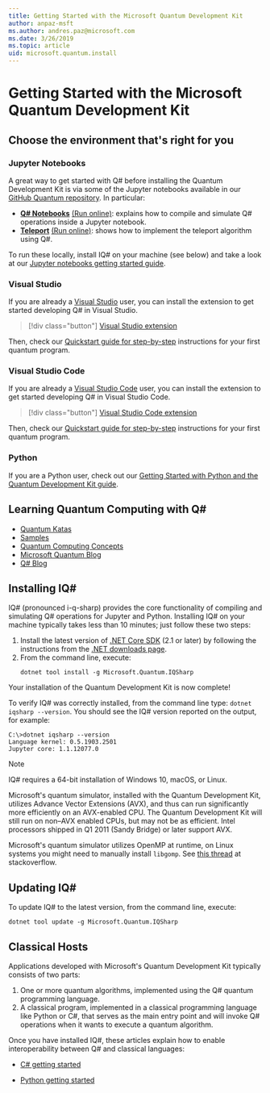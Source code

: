 ```yaml
---
title: Getting Started with the Microsoft Quantum Development Kit
author: anpaz-msft
ms.author: andres.paz@microsoft.com 
ms.date: 3/26/2019
ms.topic: article
uid: microsoft.quantum.install
---
```


# Getting Started with the Microsoft Quantum Development Kit #

## Choose the environment that's right for you ##

### Jupyter Notebooks ###

 A great way to get started with Q# before installing the Quantum Development Kit is via some of the Jupyter notebooks available in our [GitHub Quantum repository](https://github.com/Microsoft/Quantum.git).  In particular:

* **[Q# Notebooks](https://github.com/Microsoft/Quantum/tree/master/Samples/src/IntroToIQSharp/Notebook.ipynb)** [(Run online)](https://mybinder.org/v2/gh/Microsoft/Quantum/master?filepath=Samples%2Fsrc%2FIntroToIQSharp%2FNotebook.ipynb): explains how to compile and simulate Q# operations inside a Jupyter notebook.
* **[Teleport](https://github.com/Microsoft/Quantum/tree/master/Samples/src/Teleportation/Notebook.ipynb)** [(Run online)](https://mybinder.org/v2/gh/microsoft/Quantum/master?filepath=Samples%2Fsrc%2FTeleportation%2FNotebook.ipynb): shows how to implement the teleport algorithm using Q#.

To run these locally, install IQ# on your machine (see below) and take a look at our [Jupyter notebooks getting started guide](xref:microsoft.quantum.install.jupyter).

### Visual Studio ###

 If you are already a [Visual Studio](https://visualstudio.microsoft.com/vs/) user, you can install the extension to get started developing Q# in Visual Studio. 
> [!div class="button"]
> [Visual Studio extension](https://marketplace.visualstudio.com/items?itemName=quantum.DevKit)

Then, check our [Quickstart guide for step-by-step](quickstart?tabs=tabid-vs2017) instructions for your first quantum program.

### Visual Studio Code ###

 If you are already a [Visual Studio Code](https://code.visualstudio.com/) user, you can install the extension to get started developing Q# in Visual Studio Code.
> [!div class="button"]
> [Visual Studio Code extension](https://marketplace.visualstudio.com/items?itemName=quantum.quantum-devkit-vscode)

Then, check our [Quickstart guide for step-by-step](quickstart?tabs=tabid-vscode) instructions for your first quantum program.


### Python ###

If you are a Python user, check out our [Getting Started with Python and the Quantum Development Kit guide](xref:microsoft.quantum.install.python).

## Learning Quantum Computing with Q# ##

* [Quantum Katas](https://github.com/Microsoft/QuantumKatas)
* [Samples](https://github.com/Microsoft/Quantum)
* [Quantum Computing Concepts](xref:microsoft.quantum.concepts.intro)
* [Microsoft Quantum Blog](https://cloudblogs.microsoft.com/quantum/?ext)
* [Q# Blog](https://devblogs.microsoft.com/qsharp/)

## Installing IQ# ##

IQ# (pronounced i-q-sharp) provides the core functionality of compiling and simulating Q# operations for Jupyter and Python.
Installing IQ# on your machine typically takes less than 10 minutes; just follow these two steps:

1. Install the latest version of [.NET Core SDK](https://dotnet.microsoft.com/) (2.1 or later) by 
  following the instructions from the [.NET downloads page](https://www.microsoft.com/net/download).
2. From the command line, execute:
   ```Command Prompt
   dotnet tool install -g Microsoft.Quantum.IQSharp
   ```

Your installation of the Quantum Development Kit is now complete!

To verify IQ# was correctly installed, from the command line type: `dotnet iqsharp --version`. You should see the IQ# version reported on the output, for example:
```
C:\>dotnet iqsharp --version
Language kernel: 0.5.1903.2501
Jupyter core: 1.1.12077.0
```

> [!NOTE]
> IQ# requires a 64-bit installation of Windows 10, macOS, or Linux.
>
> Microsoft's quantum simulator, installed with the Quantum Development Kit, utilizes Advance Vector Extensions (AVX), 
> and thus can run significantly more efficiently on an AVX-enabled CPU.
> The Quantum Development Kit will still run on non–AVX enabled CPUs, but may not be as efficient.
> Intel processors shipped in Q1 2011 (Sandy Bridge) or later support AVX.
>
> Microsoft's quantum simulator utilizes OpenMP at runtime, on Linux systems you might need to manually install `libgomp`.
> See [this thread](https://stackoverflow.com/questions/52428334/unable-to-load-dll-microsoft-quantum-simulator-runtime-dll-centos-7) at stackoverflow.

## Updating IQ# ##

To update IQ# to the latest version, from the command line, execute:
```Command Prompt
dotnet tool update -g Microsoft.Quantum.IQSharp
```

## Classical Hosts ##

Applications developed with Microsoft's Quantum Development Kit typically consists of two parts:
1. One or more quantum algorithms, implemented using the Q# quantum programming language.
2. A classical program, implemented in a classical programming language like Python or C#, 
  that serves as the main entry point and will invoke Q# operations 
  when it wants to execute a quantum algorithm.

Once you have installed IQ#, these articles explain how to enable interoperability between Q# and classical languages:

* [C# getting started](xref:microsoft.quantum.install.csharp)

* [Python getting started](xref:microsoft.quantum.install.python)


